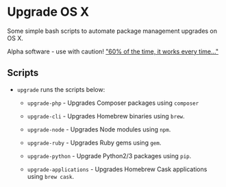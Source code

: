 Upgrade OS X
===

Some simple bash scripts to automate package management upgrades on OS X.

Alpha software - use with caution! ["60% of the time, it works every time…"][anchorman]

Scripts
---

- `upgrade` runs the scripts below:

  - `upgrade-php` - Upgrades Composer packages using `composer`

  - `upgrade-cli` - Upgrades Homebrew binaries using `brew`.

  - `upgrade-node` - Upgrades Node modules using `npm`.

  - `upgrade-ruby` - Upgrades Ruby gems using `gem`.

  - `upgrade-python` - Upgrade Python2/3 packages using `pip`.

  - `upgrade-applications` - Upgrades Homebrew Cask applications using `brew cask`.

[anchorman]: https://www.youtube.com/watch?v=pjvQFtlNQ-M
